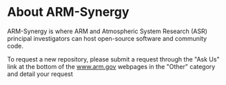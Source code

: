 # About ARM-Synergy

ARM-Synergy is where ARM and Atmospheric System Research (ASR) principal investigators can host open-source software and community code.

To request a new repository, please submit a request through the "Ask Us" link at the bottom of the www.arm.gov webpages in the "Other" category and detail your request
